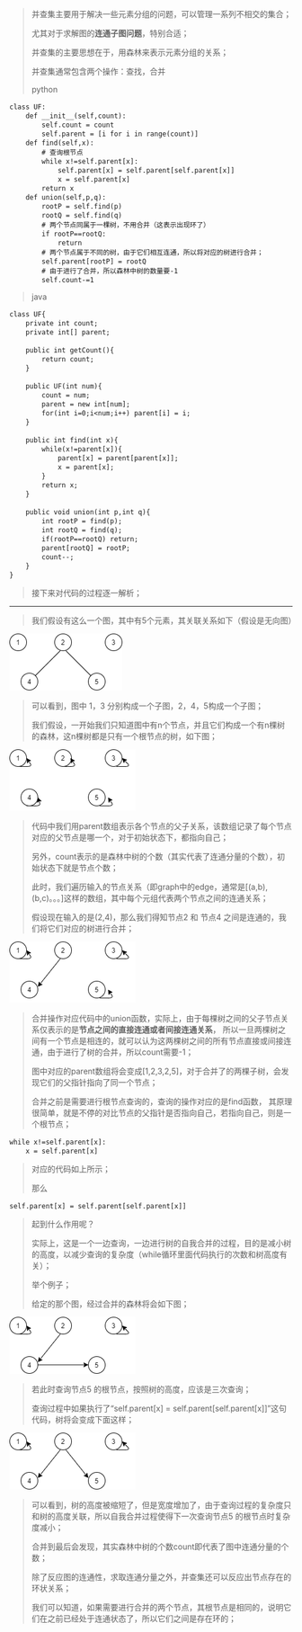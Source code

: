 > 并查集主要用于解决一些元素分组的问题，可以管理一系列不相交的集合；
>
> 尤其对于求解图的**连通子图问题**，特别合适；
> 
>
> 并查集的主要思想在于，用森林来表示元素分组的关系；
>
> 并查集通常包含两个操作：查找，合并
>
>python

    class UF:
        def __init__(self,count):
            self.count = count
            self.parent = [i for i in range(count)]
        def find(self,x):
            # 查询根节点
            while x!=self.parent[x]:
                self.parent[x] = self.parent[self.parent[x]]
                x = self.parent[x]
            return x
        def union(self,p,q):
            rootP = self.find(p)
            rootQ = self.find(q)
            # 两个节点同属于一棵树，不用合并（这表示出现环了）
            if rootP==rootQ:
                return
            # 两个节点属于不同的树，由于它们相互连通，所以将对应的树进行合并；
            self.parent[rootP] = rootQ
            # 由于进行了合并，所以森林中树的数量要-1
            self.count-=1
>java
>
    class UF{
        private int count;
        private int[] parent;
    
        public int getCount(){
            return count;
        }
    
        public UF(int num){
            count = num;
            parent = new int[num];
            for(int i=0;i<num;i++) parent[i] = i;
        }
    
        public int find(int x){
            while(x!=parent[x]){
                parent[x] = parent[parent[x]];
                x = parent[x];
            }
            return x;
        }
    
        public void union(int p,int q){
            int rootP = find(p);
            int rootQ = find(q);
            if(rootP==rootQ) return;
            parent[rootQ] = rootP;
            count--;
        }
    }
> 接下来对代码的过程逐一解析；
----------
> 我们假设有这么一个图，其中有5个元素，其关联关系如下（假设是无向图）
>
![UF_init](../../imgs/UF_init.png "UF_init") 
> 可以看到，图中 1，3 分别构成一个子图，2，4，5构成一个子图；
> 
> 我们假设，一开始我们只知道图中有n个节点，并且它们构成一个有n棵树的森林，这n棵树都是只有一个根节点的树，如下图；
>
![UF_start](../../imgs/UF_start.png "UF_start")
> 代码中我们用parent数组表示各个节点的父子关系，该数组记录了每个节点对应的父节点是哪一个，对于初始状态下，都指向自己；
>
> 另外，count表示的是森林中树的个数（其实代表了连通分量的个数），初始状态下就是节点个数；
>
> 此时，我们遍历输入的节点关系（即graph中的edge，通常是[(a,b),(b,c)。。。]这样的数组，其中每个元组代表两个节点之间的连通关系；
>
> 假设现在输入的是(2,4)，那么我们得知节点2 和 节点4 之间是连通的，我们将它们对应的树进行合并；
>
![UF_start_2](../../imgs/UF_start_2.png "UF_start_2")
> 合并操作对应代码中的union函数，实际上，由于每棵树之间的父子节点关系仅表示的是**节点之间的直接连通或者间接连通关系**，
> 所以一旦两棵树之间有一个节点是相连的，就可以认为这两棵树之间的所有节点直接或间接连通，由于进行了树的合并，所以count需要-1；
>
> 图中对应的parent数组将会变成[1,2,3,2,5]，对于合并了的两棵子树，会发现它们的父指针指向了同一个节点；
>
> 合并之前是需要进行根节点查询的，查询的操作对应的是find函数，
> 其原理很简单，就是不停的对比节点的父指针是否指向自己，若指向自己，则是一个根节点；
>
    while x!=self.parent[x]:
        x = self.parent[x]
> 对应的代码如上所示；
>
> 那么
>
    self.parent[x] = self.parent[self.parent[x]]
> 起到什么作用呢？
> 
> 实际上，这是一个一边查询，一边进行树的自我合并的过程，目的是减小树的高度，以减少查询的复杂度（while循环里面代码执行的次数和树高度有关）；
>
> 举个例子；
>
> 给定的那个图，经过合并的森林将会如下图；
>
![UF_start_3](../../imgs/UF_start_3.png "UF_start_3")
> 若此时查询节点5 的根节点，按照树的高度，应该是三次查询；
> 
> 查询过程中如果执行了“self.parent[x] = self.parent[self.parent[x]]”这句代码，树将会变成下面这样；
>
![UF_start_4](../../imgs/UF_start_4.png "UF_start_4")
> 可以看到，树的高度被缩短了，但是宽度增加了，由于查询过程的复杂度只和树的高度关联，所以自我合并过程使得下一次查询节点5 的根节点时复杂度减小；
>
> 合并到最后会发现，其实森林中树的个数count即代表了图中连通分量的个数；
>
> 除了反应图的连通性，求取连通分量之外，并查集还可以反应出节点存在的环状关系；
>
> 我们可以知道，如果需要进行合并的两个节点，其根节点是相同的，说明它们在之前已经处于连通状态了，所以它们之间是存在环的；